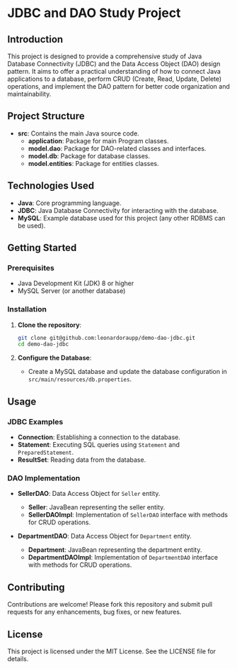 # JDBC and DAO Study Project

## Introduction
This project is designed to provide a comprehensive study of Java Database Connectivity (JDBC) and the Data Access Object (DAO) design pattern. It aims to offer a practical understanding of how to connect Java applications to a database, perform CRUD (Create, Read, Update, Delete) operations, and implement the DAO pattern for better code organization and maintainability.

## Project Structure
- **src**: Contains the main Java source code.
  - **application**: Package for main Program classes.
  - **model.dao**: Package for DAO-related classes and interfaces.
  - **model.db**: Package for database classes.
  - **model.entities**: Package for entities classes.

## Technologies Used
- **Java**: Core programming language.
- **JDBC**: Java Database Connectivity for interacting with the database.
- **MySQL**: Example database used for this project (any other RDBMS can be used).

## Getting Started
### Prerequisites
- Java Development Kit (JDK) 8 or higher
- MySQL Server (or another database)

### Installation
1. **Clone the repository**:
   ```sh
   git clone git@github.com:leonardoraupp/demo-dao-jdbc.git
   cd demo-dao-jdbc
   ```

2. **Configure the Database**:
   - Create a MySQL database and update the database configuration in `src/main/resources/db.properties`.

## Usage
### JDBC Examples
- **Connection**: Establishing a connection to the database.
- **Statement**: Executing SQL queries using `Statement` and `PreparedStatement`.
- **ResultSet**: Reading data from the database.

### DAO Implementation
- **SellerDAO**: Data Access Object for `Seller` entity.
  - **Seller**: JavaBean representing the seller entity.
  - **SellerDAOImpl**: Implementation of `SellerDAO` interface with methods for CRUD operations.
 
- **DepartmentDAO**: Data Access Object for `Department` entity.
  - **Department**: JavaBean representing the department entity.
  - **DepartmentDAOImpl**: Implementation of `DepartmentDAO` interface with methods for CRUD operations.

## Contributing
Contributions are welcome! Please fork this repository and submit pull requests for any enhancements, bug fixes, or new features.

## License
This project is licensed under the MIT License. See the LICENSE file for details.
